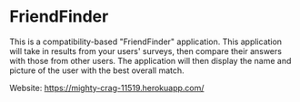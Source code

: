 # FriendFinder

This is a compatibility-based "FriendFinder" application. This application will take in results from your users' surveys, then compare their answers with those from other users. The application will then display the name and picture of the user with the best overall match.

Website: https://mighty-crag-11519.herokuapp.com/